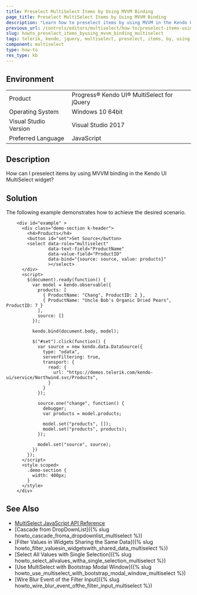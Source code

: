 ```yaml
---
title: Preselect MultiSelect Items by Using MVVM Binding
page_title: Preselect MultiSelect Items by Using MVVM Binding
description: "Learn how to preselect items by using MVVM in the Kendo UI Multiselect component."
previous_url: /controls/editors/multiselect/how-to/preselect-items-using-mvvm, /controls/editors/multiselect/how-to/selection/preselect-items-using-mvvm
slug: howto_preselect_items_byusing_mvvm_binding_multiselect
tags: telerik, kendo, jquery, multiselect, preselect, items, by, using, mvvm, binding
component: multiselect
type: how-to
res_type: kb
---
```


## Environment

<table>
 <tr>
  <td>Product</td>
  <td>Progress® Kendo UI® MultiSelect for jQuery</td>
 </tr>
 <tr>
  <td>Operating System</td>
  <td>Windows 10 64bit</td>
 </tr>
 <tr>
  <td>Visual Studio Version</td>
  <td>Visual Studio 2017</td>
 </tr>
 <tr>
  <td>Preferred Language</td>
  <td>JavaScript</td>
 </tr>
</table>

## Description

How can I preselect items by using MVVM binding in the Kendo UI MultiSelect widget?

## Solution

The following example demonstrates how to achieve the desired scenario.

```dojo
    <div id="example" >
      <div class="demo-section k-header">
        <h4>Products</h4>
        <button id="set">Set Source</button>
        <select data-role="multiselect"
                data-text-field="ProductName"
                data-value-field="ProductID"
                data-bind="{source: source, value: products}"
                ></select>
      </div>
      <script>
        $(document).ready(function() {
          var model = kendo.observable({
            products: [
              { ProductName: "Chang", ProductID: 2 },
              { ProductName: "Uncle Bob's Organic Dried Pears", ProductID: 7 }
            ],
            source: []
          });

          kendo.bind(document.body, model);

          $("#set").click(function() {
            var source = new kendo.data.DataSource({
              type: "odata",
              serverFiltering: true,
              transport: {
                read: {
                  url: "https://demos.telerik.com/kendo-ui/service/Northwind.svc/Products",
                }
              }
            });

            source.one("change", function() {
              debugger;
              var products = model.products;

              model.set("products", []);                
              model.set("products", products);                
            });

            model.set("source", source);
          })
        });
      </script>
      <style scoped>
        .demo-section {
          width: 400px;
        }
      </style>
    </div>

```

## See Also

* [MultiSelect JavaScript API Reference](/api/javascript/ui/multiselect)
* [Cascade from DropDownList]({% slug howto_cascade_froma_dropdownlist_multiselect %})
* [Filter Values in Widgets Sharing the Same Data]({% slug howto_filter_valuesin_widgetswith_shared_data_multiselect %})
* [Select All Values with Single Selection]({% slug howto_select_allvalues_witha_single_selection_multiselect %})
* [Use MultiSelect with Bootstrap Modal Window]({% slug howto_use_multiselect_with_bootstrap_modal_window_multiselect %})
* [Wire Blur Event of the Filter Input]({% slug howto_wire_blur_event_ofthe_filtеr_input_multiselect %})
